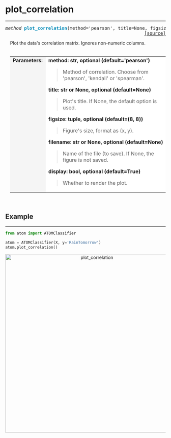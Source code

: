 # plot_correlation
------------------

<a name="atom"></a>
<pre><em>method</em> <strong style="color:#008AB8">plot_correlation</strong>(method='pearson', title=None, figsize=(8, 8), filename=None, display=True)
<div align="right"><a href="https://github.com/tvdboom/ATOM/blob/master/atom/plots.py#L2564">[source]</a></div></pre>
<div style="padding-left:3%">
Plot the data's correlation matrix. Ignores non-numeric columns.
<br /><br />
<table width="100%">
<tr>
<td width="15%" style="vertical-align:top; background:#F5F5F5;"><strong>Parameters:</strong></td>
<td width="75%" style="background:white;">
<strong>method: str, optional (default='pearson')</strong>
<blockquote>
Method of correlation. Choose from 'pearson', 'kendall' or 'spearman'.
</blockquote>
<strong>title: str or None, optional (default=None)</strong>
<blockquote>
Plot's title. If None, the default option is used.
</blockquote>
<strong>figsize: tuple, optional (default=(8, 8))</strong>
<blockquote>
Figure's size, format as (x, y).
</blockquote>
<strong>filename: str or None, optional (default=None)</strong>
<blockquote>
Name of the file (to save). If None, the figure is not saved.
</blockquote>
<strong>display: bool, optional (default=True)</strong>
<blockquote>
Whether to render the plot.
</blockquote>
</tr>
</table>
</div>
<br />


## Example
----------

```python
from atom import ATOMClassifier

atom = ATOMClassifier(X, y='RainTomorrow')
atom.plot_correlation()
```
<div align="center">
    <img src="../../../img/plots/plot_correlation.png" alt="plot_correlation" width="560" height="560"/>
</div>
